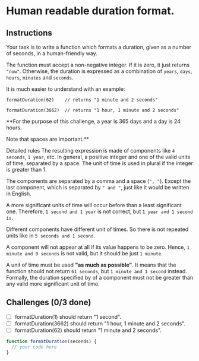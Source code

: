 # Human readable duration format.

## Instructions

Your task is to write a function which formats a duration, given as a number of seconds, in a human-friendly way.

The function must accept a non-negative integer. If it is zero, it just returns `"now"`. Otherwise, the duration is expressed as a combination of `years`, `days`, `hours`, `minutes` and `seconds`.

It is much easier to understand with an example:

`formatDuration(62)    // returns "1 minute and 2 seconds"`

`formatDuration(3662)  // returns "1 hour, 1 minute and 2 seconds"`

**For the purpose of this challenge, a year is 365 days and a day is 24 hours.

Note that spaces are important.**

Detailed rules
The resulting expression is made of components like `4 seconds`, `1 year`, etc. In general, a positive integer and one of the valid units of time, separated by a space. The unit of time is used in plural if the integer is greater than 1.

The components are separated by a comma and a space (`", "`). Except the last component, which is separated by `" and "`, just like it would be written in English.

A more significant units of time will occur before than a least significant one. Therefore, `1 second and 1 year` is not correct, but `1 year and 1 second is`.

Different components have different unit of times. So there is not repeated units like in `5 seconds and 1 second`.

A component will not appear at all if its value happens to be zero. Hence, `1 minute and 0 seconds` is not valid, but it should be just `1 minute`.

A unit of time must be used **"as much as possible"**. It means that the function should not return `61 seconds`, but `1 minute and 1 second` instead. Formally, the duration specified by of a component must not be greater than any valid more significant unit of time.

## Challenges (0/3 done)

- [ ] formatDuration(1) should return "1 second".
- [ ] formatDuration(3662) should return "1 hour, 1 minute and 2 seconds".
- [ ] formatDuration(62) should return "1 minute and 2 seconds".

```js
function formatDuration(seconds) {
  // your code here
}
```

